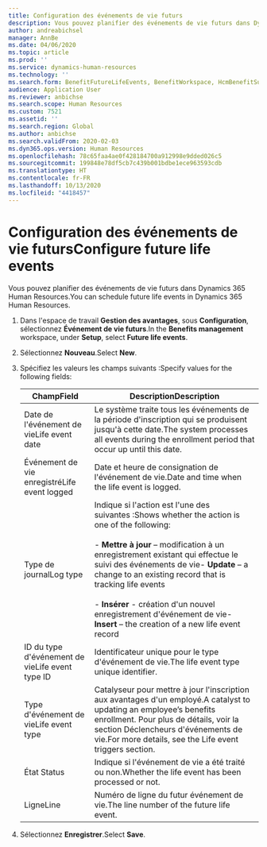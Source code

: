 ```yaml
---
title: Configuration des événements de vie futurs
description: Vous pouvez planifier des événements de vie futurs dans Dynamics 365 Human Resources.
author: andreabichsel
manager: AnnBe
ms.date: 04/06/2020
ms.topic: article
ms.prod: ''
ms.service: dynamics-human-resources
ms.technology: ''
ms.search.form: BenefitFutureLifeEvents, BenefitWorkspace, HcmBenefitSummaryPart
audience: Application User
ms.reviewer: anbichse
ms.search.scope: Human Resources
ms.custom: 7521
ms.assetid: ''
ms.search.region: Global
ms.author: anbichse
ms.search.validFrom: 2020-02-03
ms.dyn365.ops.version: Human Resources
ms.openlocfilehash: 78c65faa4ae0f428184700a912998e9dded026c5
ms.sourcegitcommit: 199848e78df5cb7c439b001bdbe1ece963593cdb
ms.translationtype: HT
ms.contentlocale: fr-FR
ms.lasthandoff: 10/13/2020
ms.locfileid: "4418457"
---
```

# <a name="configure-future-life-events"></a><span data-ttu-id="a2c14-103">Configuration des événements de vie futurs</span><span class="sxs-lookup"><span data-stu-id="a2c14-103">Configure future life events</span></span>

<span data-ttu-id="a2c14-104">Vous pouvez planifier des événements de vie futurs dans Dynamics 365 Human Resources.</span><span class="sxs-lookup"><span data-stu-id="a2c14-104">You can schedule future life events in Dynamics 365 Human Resources.</span></span>

1. <span data-ttu-id="a2c14-105">Dans l'espace de travail **Gestion des avantages**, sous **Configuration**, sélectionnez **Événement de vie futurs**.</span><span class="sxs-lookup"><span data-stu-id="a2c14-105">In the **Benefits management** workspace, under **Setup**, select **Future life events**.</span></span>

2. <span data-ttu-id="a2c14-106">Sélectionnez **Nouveau**.</span><span class="sxs-lookup"><span data-stu-id="a2c14-106">Select **New**.</span></span>

3. <span data-ttu-id="a2c14-107">Spécifiez les valeurs les champs suivants :</span><span class="sxs-lookup"><span data-stu-id="a2c14-107">Specify values for the following fields:</span></span>

   | <span data-ttu-id="a2c14-108">Champ</span><span class="sxs-lookup"><span data-stu-id="a2c14-108">Field</span></span> | <span data-ttu-id="a2c14-109">Description</span><span class="sxs-lookup"><span data-stu-id="a2c14-109">Description</span></span> |
   | --- | --- |
   | <span data-ttu-id="a2c14-110">Date de l'événement de vie</span><span class="sxs-lookup"><span data-stu-id="a2c14-110">Life event date</span></span> | <span data-ttu-id="a2c14-111">Le système traite tous les événements de la période d'inscription qui se produisent jusqu'à cette date.</span><span class="sxs-lookup"><span data-stu-id="a2c14-111">The system processes all events during the enrollment period that occur up until this date.</span></span> |
   | <span data-ttu-id="a2c14-112">Événement de vie enregistré</span><span class="sxs-lookup"><span data-stu-id="a2c14-112">Life event logged</span></span> | <span data-ttu-id="a2c14-113">Date et heure de consignation de l'événement de vie.</span><span class="sxs-lookup"><span data-stu-id="a2c14-113">Date and time when the life event is logged.</span></span> |
   | <span data-ttu-id="a2c14-114">Type de journal</span><span class="sxs-lookup"><span data-stu-id="a2c14-114">Log type</span></span> | <span data-ttu-id="a2c14-115">Indique si l'action est l'une des suivantes :</span><span class="sxs-lookup"><span data-stu-id="a2c14-115">Shows whether the action is one of the following:</span></span></br></br><span data-ttu-id="a2c14-116">- **Mettre à jour** – modification à un enregistrement existant qui effectue le suivi des événements de vie</span><span class="sxs-lookup"><span data-stu-id="a2c14-116">- **Update** – a change to an existing record that is tracking life events</span></span></br></br><span data-ttu-id="a2c14-117">- **Insérer** - création d'un nouvel enregistrement d'événement de vie</span><span class="sxs-lookup"><span data-stu-id="a2c14-117">- **Insert** – the creation of a new life event record</span></span> |
   | <span data-ttu-id="a2c14-118">ID du type d'événement de vie</span><span class="sxs-lookup"><span data-stu-id="a2c14-118">Life event type ID</span></span> | <span data-ttu-id="a2c14-119">Identificateur unique pour le type d'événement de vie.</span><span class="sxs-lookup"><span data-stu-id="a2c14-119">The life event type unique identifier.</span></span> |
   | <span data-ttu-id="a2c14-120">Type d'événement de vie</span><span class="sxs-lookup"><span data-stu-id="a2c14-120">Life event type</span></span> | <span data-ttu-id="a2c14-121">Catalyseur pour mettre à jour l'inscription aux avantages d'un employé.</span><span class="sxs-lookup"><span data-stu-id="a2c14-121">A catalyst to updating an employee’s benefits enrollment.</span></span> <span data-ttu-id="a2c14-122">Pour plus de détails, voir la section Déclencheurs d'événements de vie.</span><span class="sxs-lookup"><span data-stu-id="a2c14-122">For more details, see the Life event triggers section.</span></span> |
   | <span data-ttu-id="a2c14-123">État </span><span class="sxs-lookup"><span data-stu-id="a2c14-123">Status</span></span> | <span data-ttu-id="a2c14-124">Indique si l'événement de vie a été traité ou non.</span><span class="sxs-lookup"><span data-stu-id="a2c14-124">Whether the life event has been processed or not.</span></span> |
   | <span data-ttu-id="a2c14-125">Ligne</span><span class="sxs-lookup"><span data-stu-id="a2c14-125">Line</span></span> | <span data-ttu-id="a2c14-126">Numéro de ligne du futur événement de vie.</span><span class="sxs-lookup"><span data-stu-id="a2c14-126">The line number of the future life event.</span></span> |

4. <span data-ttu-id="a2c14-127">Sélectionnez **Enregistrer**.</span><span class="sxs-lookup"><span data-stu-id="a2c14-127">Select **Save**.</span></span> 
